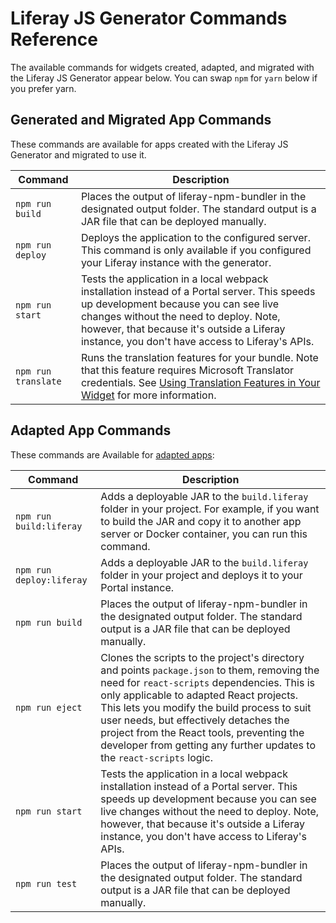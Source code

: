 # Liferay JS Generator Commands Reference

The available commands for widgets created, adapted, and migrated with the Liferay JS Generator appear below. You can swap `npm` for `yarn` below if you prefer yarn.

## Generated and Migrated App Commands

These commands are available for apps created with the Liferay JS Generator and migrated to use it. 

| Command | Description |
| --- | --- |
| `npm run build` | Places the output of liferay-npm-bundler in the designated output folder. The standard output is a JAR file that can be deployed manually. |
| `npm run deploy` | Deploys the application to the configured server. This command is only available if you configured your Liferay instance with the generator. |
| `npm run start` | Tests the application in a local webpack installation instead of a Portal server. This speeds up development because you can see live changes without the need to deploy. Note, however, that because it's outside a Liferay instance, you don't have access to Liferay's APIs. |
| `npm run translate` | Runs the translation features for your bundle. Note that this feature requires Microsoft Translator credentials. See [Using Translation Features in Your Widget](TODO:using-translation-features-in-your-widget) for more information. |

## Adapted App Commands

These commands are Available for [adapted apps](../developer-guide/adapting-apps-for-liferay.md):

| Command | Description |
| --- | --- |
| `npm run build:liferay` | Adds a deployable JAR to the `build.liferay` folder in your project. For example, if you want to build the JAR and copy it to another app server or Docker container, you can run this command. |
| `npm run deploy:liferay` | Adds a deployable JAR to the `build.liferay` folder in your project and deploys it to your Portal instance. |
| `npm run build` | Places the output of liferay-npm-bundler in the designated output folder. The standard output is a JAR file that can be deployed manually. |
| `npm run eject` | Clones the scripts to the project's directory and points `package.json` to them, removing the need for `react-scripts` dependencies. This is only applicable to adapted React projects. This lets you modify the build process to suit user needs, but effectively detaches the project from the React tools, preventing the developer from getting any further updates to the `react-scripts` logic. |
| `npm run start` | Tests the application in a local webpack installation instead of a Portal server. This speeds up development because you can see live changes without the need to deploy. Note, however, that because it's outside a Liferay instance, you don't have access to Liferay's APIs. |
| `npm run test` | Places the output of liferay-npm-bundler in the designated output folder. The standard output is a JAR file that can be deployed manually. |

